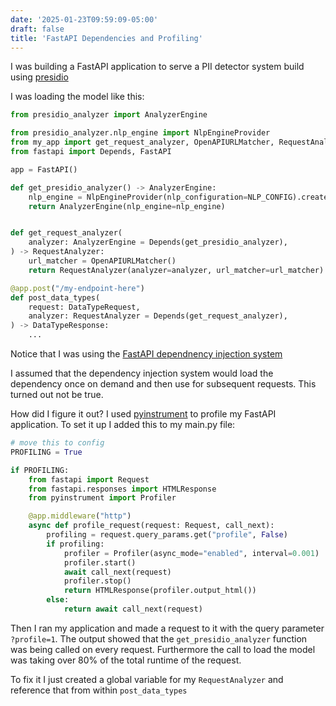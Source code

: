 ```yaml
---
date: '2025-01-23T09:59:09-05:00'
draft: false
title: 'FastAPI Dependencies and Profiling'
---
```



I was building a FastAPI application to serve a PII detector system build using [presidio](https://microsoft.github.io/presidio/)

I was loading the model like this:

```python
from presidio_analyzer import AnalyzerEngine

from presidio_analyzer.nlp_engine import NlpEngineProvider
from my_app import get_request_analyzer, OpenAPIURLMatcher, RequestAnalyzer
from fastapi import Depends, FastAPI

app = FastAPI()

def get_presidio_analyzer() -> AnalyzerEngine:
    nlp_engine = NlpEngineProvider(nlp_configuration=NLP_CONFIG).create_engine()
    return AnalyzerEngine(nlp_engine=nlp_engine)


def get_request_analyzer(
    analyzer: AnalyzerEngine = Depends(get_presidio_analyzer),
) -> RequestAnalyzer:
    url_matcher = OpenAPIURLMatcher()
    return RequestAnalyzer(analyzer=analyzer, url_matcher=url_matcher)

@app.post("/my-endpoint-here")
def post_data_types(
    request: DataTypeRequest,
    analyzer: RequestAnalyzer = Depends(get_request_analyzer),
) -> DataTypeResponse:
    ...
```

Notice that I was using the [FastAPI dependnency injection system](https://fastapi.tiangolo.com/tutorial/dependencies/)

I assumed that the dependency injection system would load the dependency once on demand and then use for subsequent requests. This turned out not be true.

How did I figure it out? I used [pyinstrument](https://github.com/joerick/pyinstrument)  to profile my FastAPI application. To set it up I added this to my main.py file:

```python
# move this to config
PROFILING = True

if PROFILING:
    from fastapi import Request
    from fastapi.responses import HTMLResponse
    from pyinstrument import Profiler

    @app.middleware("http")
    async def profile_request(request: Request, call_next):
        profiling = request.query_params.get("profile", False)
        if profiling:
            profiler = Profiler(async_mode="enabled", interval=0.001)
            profiler.start()
            await call_next(request)
            profiler.stop()
            return HTMLResponse(profiler.output_html())
        else:
            return await call_next(request)
```

Then I ran my application and made a request to it with the query parameter `?profile=1`. The output showed that the `get_presidio_analyzer` function was being called on every request. Furthermore the call to load the model was taking over 80% of the total runtime of the request.

To fix it I just created a global variable for my `RequestAnalyzer` and reference that from within `post_data_types`

